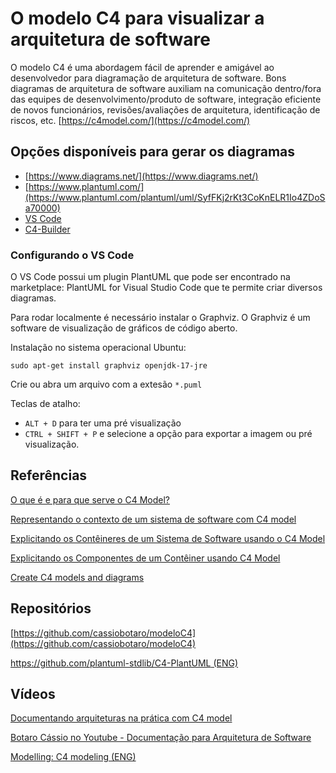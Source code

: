 ﻿# O modelo C4 para visualizar a arquitetura de software

O modelo C4 é uma abordagem fácil de aprender e amigável ao desenvolvedor para diagramação de arquitetura de software. Bons diagramas de arquitetura de software auxiliam na comunicação dentro/fora das equipes de desenvolvimento/produto de software, integração eficiente de novos funcionários, revisões/avaliações de arquitetura, identificação de riscos, etc. [https://c4model.com/](https://c4model.com/)


## Opções disponíveis para gerar os diagramas

- [https://www.diagrams.net/](https://www.diagrams.net/)
- [https://www.plantuml.com/](https://www.plantuml.com/plantuml/uml/SyfFKj2rKt3CoKnELR1Io4ZDoSa70000)
- [VS Code](https://marketplace.visualstudio.com/items?itemName=jebbs.plantuml)
- [C4-Builder](https://github.com/adrianvlupu/C4-Builder)


### Configurando o VS Code

O VS Code possui um plugin PlantUML que pode ser encontrado na marketplace: PlantUML for Visual Studio Code que te permite criar diversos diagramas.

Para rodar localmente é necessário instalar o Graphviz. O Graphviz é um software de visualização de gráficos de código aberto.


Instalação no sistema operacional Ubuntu:

```
sudo apt-get install graphviz openjdk-17-jre
```

Crie ou abra um arquivo com a extesão `*.puml`

Teclas de atalho:
- `ALT + D` para ter uma pré visualização
- `CTRL + SHIFT + P` e selecione a opção para exportar a imagem ou pré visualização.


## Referências

[O que é e para que serve o C4 Model?](https://eximia.co/o-que-e-e-para-que-serve-o-c4-model)

[Representando o contexto de um sistema de software com C4 model](https://eximia.co/representando-o-contexto-de-um-sistema-de-software-com-c4-model)

[Explicitando os Contêineres de um Sistema de Software usando o C4 Model](https://eximia.co/explicitando-os-conteineres-de-um-sistema-de-software-usando-o-c4-model/)

[Explicitando os Componentes de um Contêiner usando C4 Model](https://eximia.co/explicitando-os-componentes-de-um-conteiner-usando-c4-model/)

[Create C4 models and diagrams](https://www.diagrams.net/blog/c4-modelling)


## Repositórios

[https://github.com/cassiobotaro/modeloC4](https://github.com/cassiobotaro/modeloC4)

[https://github.com/plantuml-stdlib/C4-PlantUML (ENG)](https://github.com/plantuml-stdlib/C4-PlantUML)


## Vídeos

[Documentando arquiteturas na prática com C4 model](https://www.youtube.com/watch?v=aJZPKyElP6A)

[Botaro Cássio no Youtube - Documentação para Arquitetura de Software](https://www.youtube.com/watch?v=tx1O55Aq1CA)

[Modelling: C4 modeling (ENG)](https://www.youtube.com/watch?v=4XWShUGa0iU)
